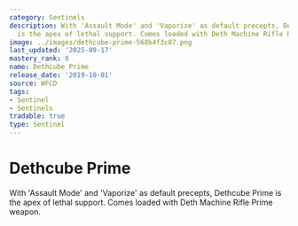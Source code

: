 ```yaml
---
category: Sentinels
description: With 'Assault Mode' and 'Vaporize' as default precepts, Dethcube Prime
  is the apex of lethal support. Comes loaded with Deth Machine Rifle Prime weapon.
image: ../images/dethcube-prime-568b4f3c87.png
last_updated: '2025-09-17'
mastery_rank: 0
name: Dethcube Prime
release_date: '2019-10-01'
source: WFCD
tags:
- Sentinel
- Sentinels
tradable: true
type: Sentinel
---
```


# Dethcube Prime

With 'Assault Mode' and 'Vaporize' as default precepts, Dethcube Prime is the apex of lethal support. Comes loaded with Deth Machine Rifle Prime weapon.

